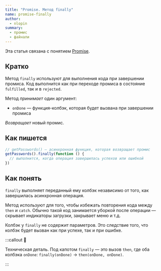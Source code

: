 ```yaml
---
title: "Promise. Метод finally"
name: promise-finally
author:
  - nlopin
summary:
  - промис
  - файнали
---
```


Эта статья связана с понятием [Promise](/js/articles/promise).

## Кратко

Метод `finally` используют для выполнения кода при завершении промиса. Код выполнится как при переходе промиса в состояние `fulfilled`, так и в `rejected`.

Метод _принимает_ один аргумент:

- `onDone` — функция-колбэк, которая будет вызвана при завершении промиса

_Возвращает_ новый промис.

## Как пишется

```js
// getPasswords() — асинхронная функция, которая возвращает промис
getPasswords().finally(function () {
  // выполнится, когда операция завершилась успехов или ошибкой
})
```

## Как понять

`finally` выполняет переданный ему колбэк независимо от того, как завершилась асинхронная операция.

Метод используют для того, чтобы избежать повторения кода между `then` и `catch`. Обычно такой код занимается уборкой после операции — скрывает индикаторы загрузки, закрывает меню и т.д.

Колбэк у `finally` не содержит параметров. Это следствие того, что колбэк будет вызван как при успехе, так и при ошибке.

:::callout 🔧

Техническая деталь. Под капотом `finally` — это вызов `then`, где оба колбэка `onDone`: `finally(onDone)` → `then(onDone, onDone)`.

:::
